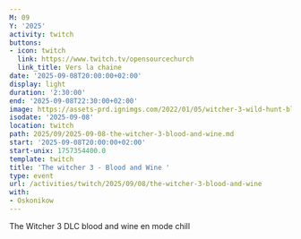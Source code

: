 ```yaml
---
M: 09
Y: '2025'
activity: twitch
buttons:
- icon: twitch
  link: https://www.twitch.tv/opensourcechurch
  link_title: Vers la chaine
date: '2025-09-08T20:00:00+02:00'
display: light
duration: '2:30:00'
end: '2025-09-08T22:30:00+02:00'
image: https://assets-prd.ignimgs.com/2022/01/05/witcher-3-wild-hunt-blood-and-wine-button-1641371827864.jpg
isodate: '2025-09-08'
location: twitch
path: 2025/09/2025-09-08-the-witcher-3-blood-and-wine.md
start: '2025-09-08T20:00:00+02:00'
start-unix: 1757354400.0
template: twitch
title: 'The witcher 3 - Blood and Wine '
type: event
url: /activities/twitch/2025/09/08/the-witcher-3-blood-and-wine
with:
- Oskonikow
---
```

The Witcher 3 DLC blood and wine en mode chill